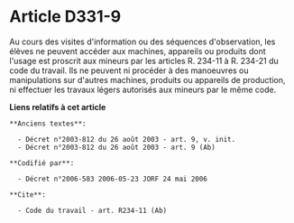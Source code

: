 # Article D331-9

Au cours des visites d'information ou des séquences d'observation, les élèves ne peuvent accéder aux machines, appareils ou
produits dont l'usage est proscrit aux mineurs par les articles R. 234-11 à R. 234-21 du code du travail. Ils ne peuvent ni
procéder à des manoeuvres ou manipulations sur d'autres machines, produits ou appareils de production, ni effectuer les
travaux légers autorisés aux mineurs par le même code.

**Liens relatifs à cet article**

	**Anciens textes**:

	  - Décret n°2003-812 du 26 août 2003 - art. 9, v. init.
	  - Décret n°2003-812 du 26 août 2003 - art. 9 (Ab)

	**Codifié par**:

	  - Décret n°2006-583 2006-05-23 JORF 24 mai 2006

	**Cite**:

	  - Code du travail - art. R234-11 (Ab)
